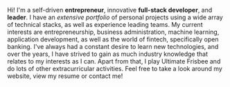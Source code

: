 Hi! I'm a self-driven **entrepreneur**, innovative **full-stack developer**, and **leader**. I have an *extensive portfolio* of personal projects using a wide array of technical stacks, as well as experience leading teams. My current interests are entrepreneurship, business administration, machine learning, application development, as well as the world of fintech, specifically open banking. I've always had a constant desire to learn new technologies, and over the years, I have strived to gain as much industry knowledge that relates to my interests as I can. Apart from that, I play Ultimate Frisbee and do lots of other extracurricular activities. Feel free to take a look around my website, view my resume or contact me!
